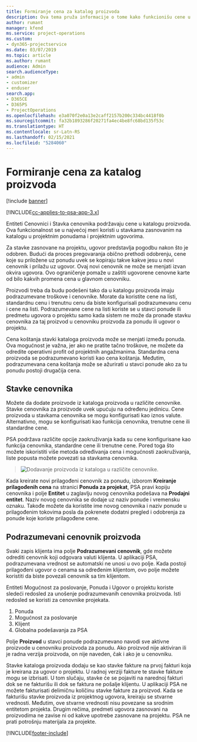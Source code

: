 ```yaml
---
title: Formiranje cena za katalog proizvoda
description: Ova tema pruža informacije o tome kako funkcionišu cene u katalogu proizvoda u aplikaciji Dynamics 365 Project Service Automation (PSA).
author: rumant
manager: kfend
ms.service: project-operations
ms.custom:
- dyn365-projectservice
ms.date: 03/07/2019
ms.topic: article
ms.author: rumant
audience: Admin
search.audienceType:
- admin
- customizer
- enduser
search.app:
- D365CE
- D365PS
- ProjectOperations
ms.openlocfilehash: e3a070f2e0a13e2caff2157b200c334bc4418f0b
ms.sourcegitcommit: fa32b1893286f20271fa4ec4be8fc68bd135f53c
ms.translationtype: HT
ms.contentlocale: sr-Latn-RS
ms.lasthandoff: 02/15/2021
ms.locfileid: "5284060"
---
```

# <a name="product-catalog-pricing"></a>Formiranje cena za katalog proizvoda 

[!include [banner](../includes/psa-now-project-operations.md)]

[!INCLUDE[cc-applies-to-psa-app-3.x](../includes/cc-applies-to-psa-app-3x.md)]


Entiteti Cenovnici i Stavka cenovnika podržavaju cene u katalogu proizvoda. Ova funkcionalnost se u najvećoj meri koristi u stavkama zasnovanim na katalogu u projektnim ponudama i projektnim ugovorima.

Za stavke zasnovane na projektu, ugovor predstavlja pogodbu nakon što je odobren. Budući da proces pregovaranja obično prethodi odobrenju, cene koje su priložene uz ponudu uvek se kopiraju takve kakve jesu u novi cenovnik i prilažu uz ugovor. Ovaj novi cenovnik ne može se menjati izvan okvira ugovora. Ovo ograničenje pomaže u zaštiti ugovorene cenovne karte od bilo kakvih promena cena u glavnom cenovniku.

Proizvodi treba da budu podešeni tako da u katalogu proizvoda imaju podrazumevane troškove i cenovnike. Morate da koristite cene na listi, standardnu cenu i trenutnu cenu da biste konfigurisali podrazumevanu cenu i cene na listi. Podrazumevane cene na listi koriste se u stavci ponude ili predmetu ugovora o projektu samo kada sistem ne može da pronađe stavku cenovnika za taj proizvod u cenovniku proizvoda za ponudu ili ugovor o projektu.

Cena koštanja stavki kataloga proizvoda može se menjati između ponuda. Ova mogućnost je važna, jer ako ne pratite tačno troškove, ne možete da odredite operativni profit od projektnih angažmanima. Standardna cena proizvoda se podrazumevano koristi kao cena koštanja. Međutim, podrazumevana cena koštanja može se ažurirati u stavci ponude ako za tu ponudu postoji drugačija cena.

## <a name="price-list-items"></a>Stavke cenovnika

Možete da dodate proizvode iz kataloga proizvoda u različite cenovnike. Stavke cenovnika za proizvode uvek upućuju na određenu jedinicu. Cene proizvoda u stavkama cenovnika se mogu konfigurisati kao iznos valute. Alternativno, mogu se konfigurisati kao funkcija cenovnika, trenutne cene ili standardne cene.

PSA podržava različite opcije zaokruživanja kada su cene konfigurisane kao funkcija cenovnika, standardne cene ili trenutne cene. Pored toga što možete iskoristiti više metoda određivanja cena i mogućnosti zaokruživanja, liste popusta možete povezati sa stavkama cenovnika. 

> ![Dodavanje proizvoda iz kataloga u različite cenovnike.](media/basic-guide-16.png)

Kada kreirate novi prilagođeni cenovnik za ponudu, izborom **Kreiranje prilagođenih cena** na stranici **Ponuda za projekat**, PSA pravi kopiju cenovnika i polje **Entitet** u zaglavlju novog cenovnika podešava na **Prodajni entitet**. Naziv novog cenovnika se dodaje uz naziv ponude i vremensku oznaku. Takođe možete da koristite ime novog cenovnika i naziv ponude u prilagođenim tokovima posla da pokrenete dodatni pregled i odobrenja za ponude koje koriste prilagođene cene.

 
## <a name="default-product-price-list"></a>Podrazumevani cenovnik proizvoda
Svaki zapis klijenta ima polje **Podrazumevani cenovnik**, gde možete odrediti cenovnik koji odgovara valuti klijenta. U aplikaciji PSA, podrazumevana vrednost se automatski ne unosi u ovo polje. Kada postoji prilagođeni ugovor o cenama sa određenim klijentom, ovo polje možete koristiti da biste povezali cenovnik sa tim klijentom.

Entiteti Mogućnost za poslovanje, Ponuda i Ugovor o projektu koriste sledeći redosled za unošenje podrazumevanih cenovnika proizvoda. Isti redosled se koristi za cenovnike projekata.

1.  Ponuda
2.  Mogućnost za poslovanje
3.  Klijent
4.  Globalna podešavanja za PSA

Polje **Proizvod** u stavci ponude podrazumevano navodi sve aktivne proizvode u cenovniku proizvoda za ponudu. Ako proizvod nije aktiviran ili je radna verzija proizvoda, on nije naveden, čak i ako je u cenovniku. 

Stavke kataloga proizvoda dodaju se kao stavke fakture na prvoj fakturi koja je kreirana za ugovor o projektu. U radnoj verziji fakture te stavke fakture mogu se izbrisati. U tom slučaju, stavke će se pojaviti na narednoj fakturi dok se ne fakturišu ili dok se faktura ne pošalje klijentu. U aplikaciji PSA ne možete fakturisati delimičnu količinu stavke fakture za proizvod. Kada se fakturišu stavke proizvoda iz projektnog ugovora, kreiraju se stvarne vrednosti. Međutim, ove stvarne vrednosti nisu povezane sa srodnim entitetom projekta. Drugim rečima, predmeti ugovora zasnovani na proizvodima ne zavise ni od kakve upotrebe zasnovane na projektu. PSA ne prati potrošnju materijala za projekte.


[!INCLUDE[footer-include](../includes/footer-banner.md)]